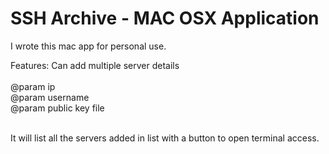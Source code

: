 # SSH Archive - MAC OSX Application

I wrote this mac app for personal use.

Features:
Can add multiple server details<br><br>
  @param ip<br>
  @param username<br>
  @param public key file<br><br>

It will list all the servers added in list with a button to open terminal access.



